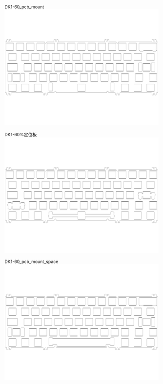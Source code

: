 <br/>DK1-60_pcb_mount<br/>![image](./DK1-60_pcb_mount.png)<br/>
<br/>DK1-60%定位板<br/>![image](./DK1-60%定位板.png)<br/>
<br/>DK1-60_pcb_mount_space<br/>![image](./DK1-60_pcb_mount_space.png)<br/>
